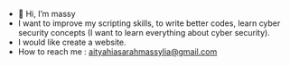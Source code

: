 - 👋 Hi, I’m massy
- I want to improve my scripting skills, to write better codes, learn cyber security concepts (I want to learn everything about cyber security).
- I would like create a website.
- How to reach me : aityahiasarahmassylia@gmail.com 

<!---
massylia-sarah/massylia-sarah is a ✨ special ✨ repository because its `README.md` (this file) appears on your GitHub profile.
You can click the Preview link to take a look at your changes.
--->
